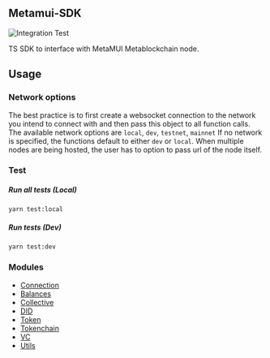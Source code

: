 ## Metamui-SDK
![Integration Test](https://github.com/SovereignWallet-Network/metamui-sdk/actions/workflows/node.js.yml/badge.svg)
<!-- [![npm version](https://badge.fury.io/js/metamui-sdk.svg)](https://badge.fury.io/js/metamui-sdk) -->

TS SDK to interface with MetaMUI Metablockchain node.

<!-- ## Install
```
npm install metamui-sdk
``` -->

## Usage  

### Network options

The best practice is to first create a websocket connection to the network you intend to connect with and then
pass this object to all function calls.
The available network options are `local`, `dev`, `testnet`, `mainnet`
If no network is specified, the functions default to either `dev` or `local`. 
When multiple nodes are being hosted, the user has to option to pass url of the node itself.

### Test

##### Run all tests (Local)
```
yarn test:local
```
##### Run tests (Dev)
```
yarn test:dev
```

### Modules
- [Connection](docs/connection.md)
- [Balances](docs/balances.md)
- [Collective](docs/collective.md)
- [DID](docs/did.md)
- [Token](docs/token.md)
- [Tokenchain](docs/tokenchain.md)
- [VC](docs/vc.md)
- [Utils](docs/utils.md)